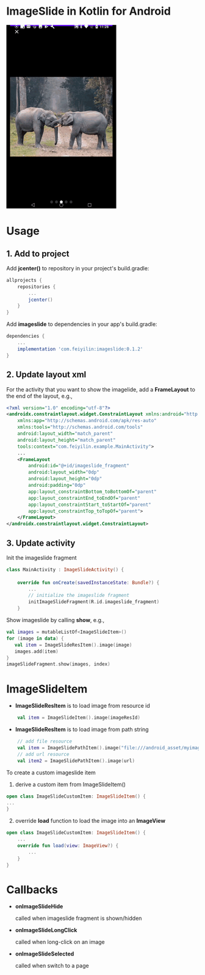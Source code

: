 # ImageSlide in Kotlin for Android

![img](docs/demo.gif)

# Usage
## 1. Add to project
Add **jcenter()** to repository in your project's build.gradle:
```gradle
allprojects {
    repositories {
        ...
        jcenter()
    }
}
```

Add **imageslide** to dependencies in your app's build.gradle: 
```gradle
dependencies {
    ...
    implementation 'com.feiyilin:imageslide:0.1.2'
}
```
## 2. Update layout xml
For the activity that you want to show the imagelide, add a **FrameLayout** to the end of the layout, e.g.,
```xml
<?xml version="1.0" encoding="utf-8"?>
<androidx.constraintlayout.widget.ConstraintLayout xmlns:android="http://schemas.android.com/apk/res/android"
    xmlns:app="http://schemas.android.com/apk/res-auto"
    xmlns:tools="http://schemas.android.com/tools"
    android:layout_width="match_parent"
    android:layout_height="match_parent"
    tools:context="com.feiyilin.example.MainActivity">
    ...
    <FrameLayout
        android:id="@+id/imageslide_fragment"
        android:layout_width="0dp"
        android:layout_height="0dp"
        android:padding="0dp"
        app:layout_constraintBottom_toBottomOf="parent"
        app:layout_constraintEnd_toEndOf="parent"
        app:layout_constraintStart_toStartOf="parent"
        app:layout_constraintTop_toTopOf="parent">
    </FrameLayout>
</androidx.constraintlayout.widget.ConstraintLayout>
```

## 3. Update activity
Init the imageslide fragment
```kotlin
class MainActivity : ImageSlideActivity() {

    override fun onCreate(savedInstanceState: Bundle?) {
        ...    
        // initialize the imageslide fragment
        initImageSlideFragment(R.id.imageslide_fragment)
    }
```

Show imageslide by calling **show**, e.g.,
```kotlin
val images = mutableListOf<ImageSlideItem>()
for (image in data) {
   val item = ImageSlideResItem().image(image)
   images.add(item)
}
imageSlideFragment.show(images, index)
```

# ImageSlideItem
* **ImageSlideResItem** is to load image from resource id
```kotlin
    val item = ImageSlideItem().image(imageResId)
```
* **ImageSlideResItem** is to load image from path string
```kotlin
    // add file resource
    val item = ImageSlidePathItem().image("file:///android_asset/myimage.png")
    // add url resource
    val item2 = ImageSlidePathItem().image(url)
```

To create a custom imageslide item
1. derive a custom item from ImageSlideItem() 
```kotlin
open class ImageSlideCustomItem: ImageSlideItem() {
...
}
```
2. override **load** function to load the image into an **ImageView**
```kotlin
open class ImageSlideCustomItem: ImageSlideItem() {
    ...
    override fun load(view: ImageView?) {
        ...
    }
}
```

# Callbacks
* **onImageSlideHide**

    called when imageslide fragment is shown/hidden
    
* **onImageSlideLongClick**

    called when long-click on an image
    
* **onImageSlideSelected**

    called when switch to a page
